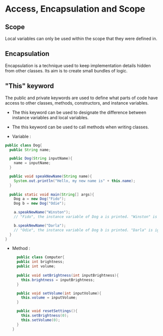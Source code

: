 # Access, Encapsulation and Scope

## Scope 

Local variables can only be used within the scope that they were defined in.

## Encapsulation

Encapsulation is a technique used to keep implementation details hidden from other classes. Its aim is to create small bundles of logic.

## "This" keyword 

The public and private keywords are used to define what parts of code have access to other classes, methods, constructors, and instance variables.

- The this keyword can be used to designate the difference between instance variables and local variables.
- The this keyword can be used to call methods when writing classes.

 - Variable :
   
```java
public class Dog{
  public String name;

  public Dog(String inputName){
    name = inputName;
  }

  public void speakNewName(String name){
    System.out.println("Hello, my new name is" + this.name);
  }
    
  public static void main(String[] args){
    Dog a = new Dog("Fido");
    Dog b = new Dog("Odie");

    a.speakNewName("Winston");
    // "Fido", the instance variable of Dog a is printed. "Winston" is ignored

    b.speakNewName("Darla");
    // "Odie", the instance variable of Dog b is printed. "Darla" is ignored.
  }
}
```

- Method :

  ```java
    public class Computer{
    public int brightness;
    public int volume;
    
    public void setBrightness(int inputBrightness){
      this.brightness = inputBrightness;
    }
  
    public void setVolume(int inputVolume){
      this.volume = inputVolume;
    }
  
    public void resetSettings(){
      this.setBrightness(0);
      this.setVolume(0);
    }
  }
```





